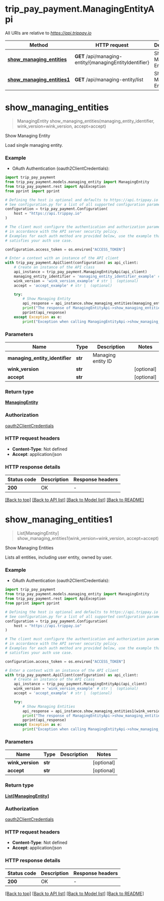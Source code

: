 # trip_pay_payment.ManagingEntityApi

All URIs are relative to *https://api.trippay.io*

Method | HTTP request | Description
------------- | ------------- | -------------
[**show_managing_entities**](ManagingEntityApi.md#show_managing_entities) | **GET** /api/managing-entity/{managingEntityIdentifier} | Show Managing Entity
[**show_managing_entities1**](ManagingEntityApi.md#show_managing_entities1) | **GET** /api/managing-entity/list | Show Managing Entities


# **show_managing_entities**
> ManagingEntity show_managing_entities(managing_entity_identifier, wink_version=wink_version, accept=accept)

Show Managing Entity

Load single managing entity.

### Example

* OAuth Authentication (oauth2ClientCredentials):

```python
import trip_pay_payment
from trip_pay_payment.models.managing_entity import ManagingEntity
from trip_pay_payment.rest import ApiException
from pprint import pprint

# Defining the host is optional and defaults to https://api.trippay.io
# See configuration.py for a list of all supported configuration parameters.
configuration = trip_pay_payment.Configuration(
    host = "https://api.trippay.io"
)

# The client must configure the authentication and authorization parameters
# in accordance with the API server security policy.
# Examples for each auth method are provided below, use the example that
# satisfies your auth use case.

configuration.access_token = os.environ["ACCESS_TOKEN"]

# Enter a context with an instance of the API client
with trip_pay_payment.ApiClient(configuration) as api_client:
    # Create an instance of the API class
    api_instance = trip_pay_payment.ManagingEntityApi(api_client)
    managing_entity_identifier = 'managing_entity_identifier_example' # str | Managing entity ID
    wink_version = 'wink_version_example' # str |  (optional)
    accept = 'accept_example' # str |  (optional)

    try:
        # Show Managing Entity
        api_response = api_instance.show_managing_entities(managing_entity_identifier, wink_version=wink_version, accept=accept)
        print("The response of ManagingEntityApi->show_managing_entities:\n")
        pprint(api_response)
    except Exception as e:
        print("Exception when calling ManagingEntityApi->show_managing_entities: %s\n" % e)
```



### Parameters


Name | Type | Description  | Notes
------------- | ------------- | ------------- | -------------
 **managing_entity_identifier** | **str**| Managing entity ID | 
 **wink_version** | **str**|  | [optional] 
 **accept** | **str**|  | [optional] 

### Return type

[**ManagingEntity**](ManagingEntity.md)

### Authorization

[oauth2ClientCredentials](../README.md#oauth2ClientCredentials)

### HTTP request headers

 - **Content-Type**: Not defined
 - **Accept**: application/json

### HTTP response details

| Status code | Description | Response headers |
|-------------|-------------|------------------|
**200** | OK |  -  |

[[Back to top]](#) [[Back to API list]](../README.md#documentation-for-api-endpoints) [[Back to Model list]](../README.md#documentation-for-models) [[Back to README]](../README.md)

# **show_managing_entities1**
> List[ManagingEntity] show_managing_entities1(wink_version=wink_version, accept=accept)

Show Managing Entities

Lists all entities, including user entity, owned by user.

### Example

* OAuth Authentication (oauth2ClientCredentials):

```python
import trip_pay_payment
from trip_pay_payment.models.managing_entity import ManagingEntity
from trip_pay_payment.rest import ApiException
from pprint import pprint

# Defining the host is optional and defaults to https://api.trippay.io
# See configuration.py for a list of all supported configuration parameters.
configuration = trip_pay_payment.Configuration(
    host = "https://api.trippay.io"
)

# The client must configure the authentication and authorization parameters
# in accordance with the API server security policy.
# Examples for each auth method are provided below, use the example that
# satisfies your auth use case.

configuration.access_token = os.environ["ACCESS_TOKEN"]

# Enter a context with an instance of the API client
with trip_pay_payment.ApiClient(configuration) as api_client:
    # Create an instance of the API class
    api_instance = trip_pay_payment.ManagingEntityApi(api_client)
    wink_version = 'wink_version_example' # str |  (optional)
    accept = 'accept_example' # str |  (optional)

    try:
        # Show Managing Entities
        api_response = api_instance.show_managing_entities1(wink_version=wink_version, accept=accept)
        print("The response of ManagingEntityApi->show_managing_entities1:\n")
        pprint(api_response)
    except Exception as e:
        print("Exception when calling ManagingEntityApi->show_managing_entities1: %s\n" % e)
```



### Parameters


Name | Type | Description  | Notes
------------- | ------------- | ------------- | -------------
 **wink_version** | **str**|  | [optional] 
 **accept** | **str**|  | [optional] 

### Return type

[**List[ManagingEntity]**](ManagingEntity.md)

### Authorization

[oauth2ClientCredentials](../README.md#oauth2ClientCredentials)

### HTTP request headers

 - **Content-Type**: Not defined
 - **Accept**: application/json

### HTTP response details

| Status code | Description | Response headers |
|-------------|-------------|------------------|
**200** | OK |  -  |

[[Back to top]](#) [[Back to API list]](../README.md#documentation-for-api-endpoints) [[Back to Model list]](../README.md#documentation-for-models) [[Back to README]](../README.md)

